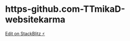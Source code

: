 # https-github.com-TTmikaD-websitekarma

[Edit on StackBlitz ⚡️](https://stackblitz.com/edit/web-platform-hbtmew)